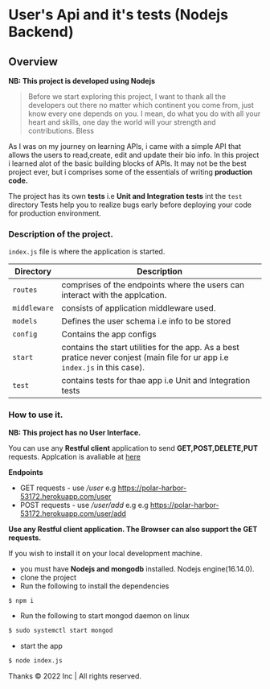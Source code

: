 # User's Api and it's tests (Nodejs Backend)

## Overview

**NB: This project is developed using Nodejs**

> Before we start exploring this project, I want to thank all the developers out there no matter which continent you come from, just know every one depends on you. I mean, do what you do with all your heart and skills, one day the world will your strength and contributions. Bless

As I was on my journey on learning APIs, i came with a simple API that allows the users to read,create, edit and update their bio info. In this project i learned alot of the basic building blocks of APIs. It may not be the best project ever, but i comprises some of the essentials of writing **production code.**

The project has its own **tests** i.e **Unit and Integration tests** int the `test` directory Tests help you to realize bugs early before deploying your code for production environment.

### Description of the project.

`index.js` file is where the application is started.

| **Directory** | **Description**                                                                                                               |
| ------------- | ----------------------------------------------------------------------------------------------------------------------------- |
| `routes`      | comprises of the endpoints where the users can interact with the applcation.                                                  |
| `middleware`  | consists of application middleware used.                                                                                      |
| `models`      | Defines the user schema i.e info to be stored                                                                                 |
| `config`      | Contains the app configs                                                                                                      |
| `start`       | contains the start utilities for the app. As a best pratice never conjest (main file for ur app i.e `index.js` in this case). |
| `test`        | contains tests for thae app i.e Unit and Integration tests                                                                    |

### How to use it.

**NB: This project has no User Interface.**

You can use any **Restful client** application to send **GET,POST,DELETE,PUT** requests.
Applcation is avaliable at [here](c "find me here")

**Endpoints**

- GET requests - use _/user_ e.g https://polar-harbor-53172.herokuapp.com/user
- POST requests - use _/user/add_ e.g e.g https://polar-harbor-53172.herokuapp.com/user/add

**Use any Restful client application. The Browser can also support the **GET** requests.**

If you wish to install it on your local development machine.

- you must have **Nodejs and mongodb** installed. Nodejs engine(16.14.0).
- clone the project
- Run the following to install the dependencies

```bash
$ npm i
```

* Run the following to start mongod daemon on linux

```bash
$ sudo systemctl start mongod
```

- start the app

```bash
$ node index.js
```

Thanks
&copy; 2022 Inc | All rights reserved.
